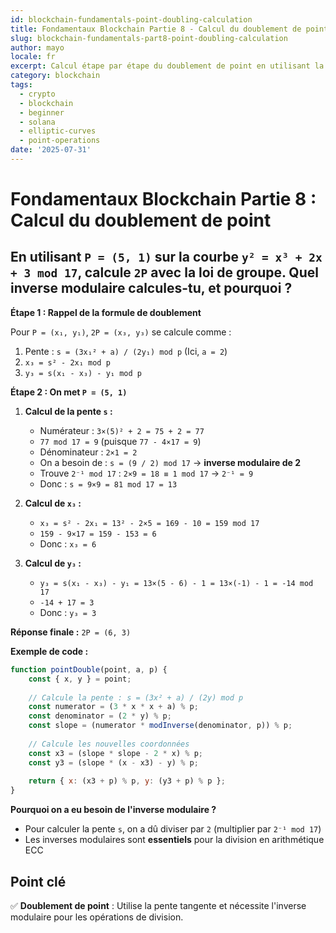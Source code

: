 ```yaml
---
id: blockchain-fundamentals-point-doubling-calculation
title: Fondamentaux Blockchain Partie 8 - Calcul du doublement de point
slug: blockchain-fundamentals-part8-point-doubling-calculation
author: mayo
locale: fr
excerpt: Calcul étape par étape du doublement de point en utilisant la loi de groupe sur les courbes elliptiques
category: blockchain
tags:
  - crypto
  - blockchain
  - beginner
  - solana
  - elliptic-curves
  - point-operations
date: '2025-07-31'
---
```

# Fondamentaux Blockchain Partie 8 : Calcul du doublement de point

## En utilisant `P = (5, 1)` sur la courbe `y² = x³ + 2x + 3 mod 17`, calcule `2P` avec la loi de groupe. Quel inverse modulaire calcules-tu, et pourquoi ?

**Étape 1 : Rappel de la formule de doublement**

Pour `P = (x₁, y₁)`, `2P = (x₃, y₃)` se calcule comme :

1. Pente : `s = (3x₁² + a) / (2y₁) mod p` (Ici, `a = 2`)
2. `x₃ = s² - 2x₁ mod p`
3. `y₃ = s(x₁ - x₃) - y₁ mod p`

**Étape 2 : On met `P = (5, 1)`**

1. **Calcul de la pente `s` :**
   * Numérateur : `3×(5)² + 2 = 75 + 2 = 77`
   * `77 mod 17 = 9` (puisque `77 - 4×17 = 9`)
   * Dénominateur : `2×1 = 2`
   * On a besoin de : `s = (9 / 2) mod 17` → **inverse modulaire de 2**
   * Trouve `2⁻¹ mod 17` : `2×9 = 18 ≡ 1 mod 17` → `2⁻¹ = 9`
   * Donc : `s = 9×9 = 81 mod 17 = 13`

2. **Calcul de `x₃` :**
   * `x₃ = s² - 2x₁ = 13² - 2×5 = 169 - 10 = 159 mod 17`
   * `159 - 9×17 = 159 - 153 = 6`
   * Donc : `x₃ = 6`

3. **Calcul de `y₃` :**
   * `y₃ = s(x₁ - x₃) - y₁ = 13×(5 - 6) - 1 = 13×(-1) - 1 = -14 mod 17`
   * `-14 + 17 = 3`
   * Donc : `y₃ = 3`

**Réponse finale :** `2P = (6, 3)`

**Exemple de code :**
```javascript
function pointDouble(point, a, p) {
    const { x, y } = point;
    
    // Calcule la pente : s = (3x² + a) / (2y) mod p
    const numerator = (3 * x * x + a) % p;
    const denominator = (2 * y) % p;
    const slope = (numerator * modInverse(denominator, p)) % p;
    
    // Calcule les nouvelles coordonnées
    const x3 = (slope * slope - 2 * x) % p;
    const y3 = (slope * (x - x3) - y) % p;
    
    return { x: (x3 + p) % p, y: (y3 + p) % p };
}
```

**Pourquoi on a eu besoin de l'inverse modulaire ?**
* Pour calculer la pente `s`, on a dû diviser par `2` (multiplier par `2⁻¹ mod 17`)
* Les inverses modulaires sont **essentiels** pour la division en arithmétique ECC

## Point clé
✅ **Doublement de point** : Utilise la pente tangente et nécessite l'inverse modulaire pour les opérations de division.